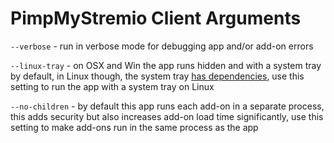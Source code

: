 # PimpMyStremio Client Arguments

`--verbose` - run in verbose mode for debugging app and/or add-on errors

`--linux-tray` - on OSX and Win the app runs hidden and with a system tray by default, in Linux though, the system tray [has dependencies](https://github.com/sungshon/PimpMyStremio/issues/7#issuecomment-494431293), use this setting to run the app with a system tray on Linux

`--no-children` - by default this app runs each add-on in a separate process, this adds security but also increases add-on load time significantly, use this setting to make add-ons run in the same process as the app
